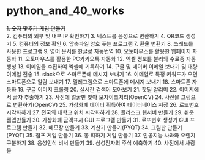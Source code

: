 # python_and_40_works

~~1. 숫자 맞추기 게임 만들기~~<br>
2. 컴퓨터의 외부 및 내부 IP 확인하기
3. 텍스트를 음성으로 변환하기
4. QR코드 생성기
5. 컴퓨터의 정보 확인
6. 압축파일 암호 푸는 프로그램
7. 환율 변환기
8. 쓰레드를 사용한 프로그램
9. 영어 문서를 한글로 자동번역
10. 오토마우스를 활용한 웹페이지 자동화
11. 오토마우스를 활용한 PC카카오톡 자동화
12. 엑셀 정보를 불러와 수료증 자동 생성
13. 이메일을 수집하여 엑셀에 기록하기
14. 구글 및 네이버 이메일 보내기 및 대량 이메일 전송
15. slack으로 스마트폰에 메시지 보내기
16. 이메일로 특정 키워드가 오면 스마트폰으로 알람 보내기
17. 텔레그램으로 스마트폰에 메시지 보내기
18. 스마트폰 자동화
19. 구글 이미지 크롤링
20. 실시간 검색어 모아보기
21. 핫딜 알리미
22. 이미지에서 글자 추출하기
23. 사진에 얼굴만 찾아 모자이크처리(OpenCV)
24. 사진을 그림으로 변환하기(OpenCV)
25. 가상화폐 데이터 획득하여 데이터베이스 저장
26. 로또번호 시각화하기
27. 전국의 대학교 위치 시각화하기
28. 플라스크 웹서버 만들기
29. 쉬운 웹앱만들기
30. 가상화폐 금액표시 GUI 프로그램 만들기
31. 로또번호 생성기 GUI 프로그램 만들기
32. 메모장 만들기
33. 계산기 만들기(PYQT)
34. 그림판 만들기(PYQT)
35. 점프 게임 만들기
36. 똥 피하기 게임 만들기
37. 인공지능 사과와 오렌지 구분하기
38. 음성인식 비서 만들기
39. 삼성전자의 주식 예측하기
40. 사진에서 사람을 
